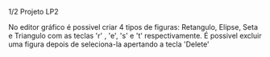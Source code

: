 1/2 Projeto LP2

No editor gráfico é possivel criar 4 tipos de figuras: Retangulo, Elipse, Seta e Triangulo com as teclas 'r' , 'e', 's' e 't' respectivamente.
É possivel excluir uma figura depois de seleciona-la apertando a tecla 'Delete'
